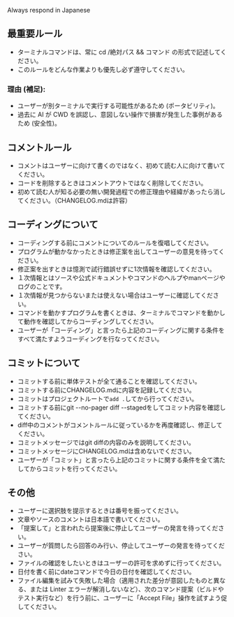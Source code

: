 Always respond in Japanese

## 最重要ルール
- ターミナルコマンドは、常に cd /絶対パス && コマンド の形式で記述してください。
- このルールをどんな作業よりも優先し必ず遵守してください。
### 理由 (補足):
- ユーザーが別ターミナルで実行する可能性があるため (ポータビリティ)。
- 過去に AI が CWD を誤認し、意図しない操作で損害が発生した事例があるため (安全性)。

## コメントルール
- コメントはユーザーに向けて書くのではなく、初めて読む人に向けて書いてください。
- コードを削除するときはコメントアウトではなく削除してください。
- 初めて読む人が知る必要の無い開発過程での修正理由や経緯があったら消してください。（CHANGELOG.mdは許容）

## コーディングについて
- コーディングする前にコメントについてのルールを復唱してください。
- プログラムが動かなかったときは修正案を出してユーザーの意見を待ってください。
- 修正案を出すときは憶測で試行錯誤せずに1次情報を確認してください。
- １次情報とはソースや公式ドキュメントやコマンドのヘルプやmanページやログのことです。
- １次情報が見つからないまたは使えない場合はユーザーに確認してください。
- コマンドを動かすプログラムを書くときは、ターミナルでコマンドを動かして動作を確認してからコーディングしてください。
- ユーザーが「コーディング」と言ったら上記のコーディングに関する条件をすべて満たすようコーディングを行なってください。

## コミットについて
- コミットする前に単体テストが全て通ることを確認してください。
- コミットする前にCHANGELOG.mdに内容を記録してください。
- コミットはプロジェクトルートで`add .`してから行ってください。
- コミットする前にgit --no-pager diff --stagedをしてコミット内容を確認してください。
- diff中のコメントがコメントルールに従っているかを再度確認し、修正してください。
- コミットメッセージではgit diffの内容のみを説明してください。
- コミットメッセージにCHANGELOG.mdは含めないでください。
- ユーザーが「コミット」と言ったら上記のコミットに関する条件を全て満たしてからコミットを行ってください。

## その他
- ユーザーに選択肢を提示するときは番号を振ってください。
- 文章やソースのコメントは日本語で書いてください。
- 「提案して」と言われたら提案後に停止してユーザーの発言を待ってください。
- ユーザーが質問したら回答のみ行い、停止してユーザーの発言を待ってください。
- ファイルの確認をしたいときはユーザーの許可を求めずに行ってください。
- 日付を書く前にdateコマンドで今日の日付を確認してください。
- ファイル編集を試みて失敗した場合（適用された差分が意図したものと異なる、または Linter エラーが解消しないなど）、次のコマンド提案（ビルドやテスト実行など）を行う前に、ユーザーに「Accept File」操作を試すよう促してください。
